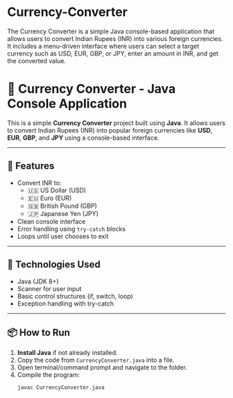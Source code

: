 # Currency-Converter
The Currency Converter is a simple Java console-based application that allows users to convert Indian Rupees (INR) into various foreign currencies. It includes a menu-driven interface where users can select a target currency such as USD, EUR, GBP, or JPY, enter an amount in INR, and get the converted value.
# 💱 Currency Converter - Java Console Application

This is a simple **Currency Converter** project built using **Java**. It allows users to convert Indian Rupees (INR) into popular foreign currencies like **USD**, **EUR**, **GBP**, and **JPY** using a console-based interface.

---

## 🚀 Features

- Convert INR to:
  - 🇺🇸 US Dollar (USD)
  - 🇪🇺 Euro (EUR)
  - 🇬🇧 British Pound (GBP)
  - 🇯🇵 Japanese Yen (JPY)
- Clean console interface
- Error handling using `try-catch` blocks
- Loops until user chooses to exit

---

## 🧠 Technologies Used

- Java (JDK 8+)
- Scanner for user input
- Basic control structures (if, switch, loop)
- Exception handling with try-catch

---

## 📦 How to Run

1. **Install Java** if not already installed.
2. Copy the code from `CurrencyConverter.java` into a file.
3. Open terminal/command prompt and navigate to the folder.
4. Compile the program:
   ```bash
   javac CurrencyConverter.java

